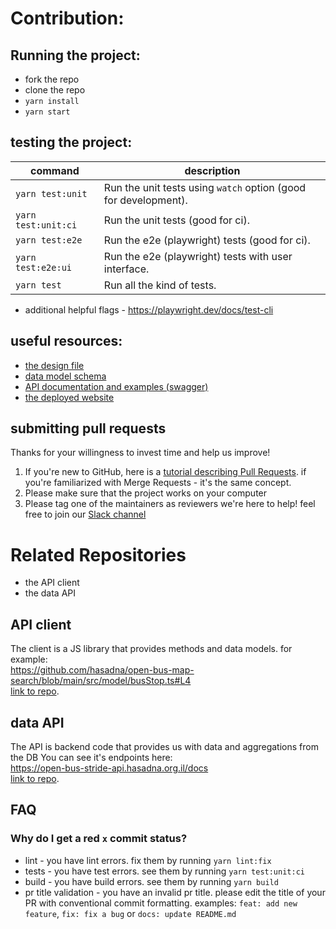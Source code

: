 # Contribution:

## Running the project:

- fork the repo
- clone the repo
- `yarn install`
- `yarn start`

## testing the project:

| command             | description                                                     |
| ------------------- | --------------------------------------------------------------- |
| `yarn test:unit`    | Run the unit tests using `watch` option (good for development). |
| `yarn test:unit:ci` | Run the unit tests (good for ci).                               |
| `yarn test:e2e`     | Run the e2e (playwright) tests (good for ci).                   |
| `yarn test:e2e:ui`  | Run the e2e (playwright) tests with user interface.             |
| `yarn test`         | Run all the kind of tests.                                      |

- additional helpful flags - https://playwright.dev/docs/test-cli

## useful resources:

- [the design file](https://www.figma.com/file/Plw8Uuu6U96CcX5tJyRMoW/Public-Transportation-visual-informaiton?type=design&node-id=0-1&mode=design&t=Dh8lI3EJ37unxvoe-0)
- [data model schema](https://github.com/hasadna/open-bus-stride-db/blob/main/DATA_MODEL.md)
- [API documentation and examples (swagger)](https://open-bus-stride-api.hasadna.org.il/docs)
- [the deployed website](https://open-bus-map-search.hasadna.org.il/dashboard)

## submitting pull requests

Thanks for your willingness to invest time and help us improve!

1. If you're new to GitHub, here is a [tutorial describing Pull Requests](https://docs.github.com/en/pull-requests/collaborating-with-pull-requests/proposing-changes-to-your-work-with-pull-requests/creating-a-pull-request). if you're familiarized with Merge Requests - it's the same concept.
2. Please make sure that the project works on your computer
3. Please tag one of the maintainers as reviewers
   we're here to help! feel free to join our [Slack channel](https://join.slack.com/t/hasadna/shared_invite/zt-21qipktl1-7yF4FYJVxAqXl0wE4DlMKQ)

# Related Repositories

- the API client
- the data API

## API client

The client is a JS library that provides methods and data models. for example:  
https://github.com/hasadna/open-bus-map-search/blob/main/src/model/busStop.ts#L4  
[link to repo](https://github.com/iliakap/open-bus-stride-client).

## data API

The API is backend code that provides us with data and aggregations from the DB
You can see it's endpoints here:  
https://open-bus-stride-api.hasadna.org.il/docs  
[link to repo](https://github.com/hasadna/open-bus-stride-api).

## FAQ

### Why do I get a red `x` commit status?

- lint - you have lint errors. fix them by running `yarn lint:fix`
- tests - you have test errors. see them by running `yarn test:unit:ci`
- build - you have build errors. see them by running `yarn build`
- pr title validation - you have an invalid pr title. please edit the title of your PR with conventional commit formatting. examples: `feat: add new feature`, `fix: fix a bug` or `docs: update README.md`
